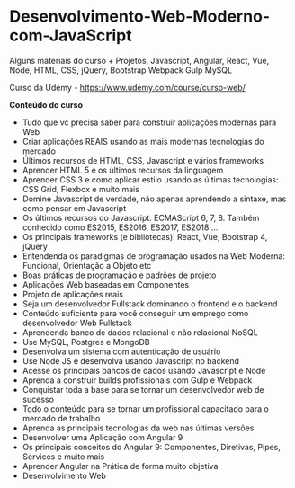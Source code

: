 # Desenvolvimento-Web-Moderno-com-JavaScript

Alguns materiais do curso + Projetos, Javascript, Angular, React, Vue, Node, HTML, CSS, jQuery, Bootstrap Webpack Gulp MySQL

Curso da Udemy - https://www.udemy.com/course/curso-web/

<strong>Conteúdo do curso</strong>

* Tudo que vc precisa saber para construir aplicações modernas para Web
* Criar aplicações REAIS usando as mais modernas tecnologias do mercado
* Últimos recursos de HTML, CSS, Javascript e vários frameworks
* Aprender HTML 5 e os últimos recursos da linguagem
* Aprender CSS 3 e como aplicar estilo usando as últimas tecnologias: CSS Grid, Flexbox e muito mais
* Domine Javascript de verdade, não apenas aprendendo a sintaxe, mas como pensar em Javascript
* Os últimos recursos do Javascript: ECMAScript 6, 7, 8. Também conhecido como ES2015, ES2016, ES2017, ES2018 ...
* Os principais frameworks (e bibliotecas): React, Vue, Bootstrap 4, jQuery
* Entendenda os paradigmas de programação usados na Web Moderna: Funcional, Orientação a Objeto etc
* Boas práticas de programação e padrões de projeto
* Aplicações Web baseadas em Componentes
* Projeto de aplicações reais
* Seja um desenvolvedor Fullstack dominando o frontend e o backend
* Conteúdo suficiente para você conseguir um emprego como desenvolvedor Web Fullstack
* Aprendenda banco de dados relacional e não relacional NoSQL
* Use MySQL, Postgres e MongoDB
* Desenvolva um sistema com autenticação de usuário
* Use Node JS e desenvolva usando Javascript no backend
* Acesse os principais bancos de dados usando Javascript e Node
* Aprenda a construir builds profissionais com Gulp e Webpack
* Conquistar toda a base para se tornar um desenvolvedor web de sucesso
* Todo o conteúdo para se tornar um profissional capacitado para o mercado de trabalho
* Aprenda as principais tecnologias da web nas últimas versões
* Desenvolver uma Aplicação com Angular 9
* Os principais conceitos do Angular 9: Componentes, Diretivas, Pipes, Services e muito mais
* Aprender Angular na Prática de forma muito objetiva
* Desenvolvimento Web
